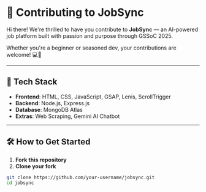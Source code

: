 # 🌟 Contributing to JobSync

Hi there! We're thrilled to have you contribute to **JobSync** — an AI-powered job platform built with passion and purpose through GSSoC 2025.

Whether you're a beginner or seasoned dev, your contributions are welcome! 💻🚀

---

## 🧰 Tech Stack

- **Frontend**: HTML, CSS, JavaScript, GSAP, Lenis, ScrollTrigger
- **Backend**: Node.js, Express.js
- **Database**: MongoDB Atlas
- **Extras**: Web Scraping, Gemini AI Chatbot

---

## 🛠️ How to Get Started

1. **Fork this repository**
2. **Clone your fork**
```bash
git clone https://github.com/your-username/jobsync.git
cd jobsync
